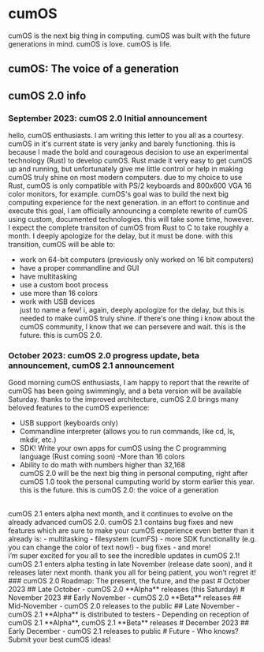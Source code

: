 # cumOS
cumOS is the next big thing in computing. cumOS was built with the future generations in mind. cumOS is love. cumOS is life.<br/>
## cumOS: The voice of a generation
## cumOS 2.0 info
### September 2023: cumOS 2.0 Initial announcement
hello, cumOS enthusiasts.
I am writing this letter to you all as a courtesy. cumOS in it's current state is very janky and barely functioning. this is because I made the bold and courageous decision to use an experimental technology (Rust) to develop cumOS. Rust made it very easy to get cumOS up and running, but unfortunately give me little control or help in making cumOS truly shine on most modern computers. due to my choice to use Rust, cumOS is only compatible with PS/2 keyboards and 800x600 VGA 16 color monitors, for example. cumOS's goal was to build the next big computing experience for the next generation. in an effort to continue and execute this goal, I am officially announcing a complete rewrite of cumOS using custom, documented technologies. this will take some time, however. I expect the complete transiton of cumOS from Rust to C to take roughly a month. I deeply apologize for the delay, but it must be done. with this transition, cumOS will be able to:
- work on 64-bit computers (previously only worked on 16 bit computers)
- have a proper commandline and GUI
- have multitasking
- use a custom boot process
- use more than 16 colors
- work with USB devices<br/>
just to name a few! i, again, deeply apologize for the delay, but this is needed to make cumOS truly shine. if there's one thing i know about the cumOS community, I know that we can persevere and wait. this is the future. this is cumOS 2.0.
### October 2023: cumOS 2.0 progress update, beta announcement, cumOS 2.1 announcement
Good morning cumOS enthusiasts,
I am happy to report that the rewrite of cumOS has been going swimmingly, and a beta version will be available Saturday. thanks to the improved architecture, cumOS 2.0 brings many beloved features to the cumOS experience:
- USB support (keyboards only)
- Commandline interpreter (allows you to run commands, like cd, ls, mkdir, etc.)
- SDK! Write your own apps for cumOS using the C programming language (Rust coming soon)
-More than 16 colors
- Ability to do math with numbers higher than 32,168<br/>
cumOS 2.0 will be the next big thing in personal computing, right after cumOS 1.0 took the personal cumputing world by storm earlier this year. this is the future. this is cumOS 2.0: the voice of a generation<br/>
<br/>
cumOS 2.1 enters alpha next month, and it continues to evolve on the already advanced cumOS 2.0. cumOS 2.1 contains bug fixes and new features which are sure to make your cumOS experience even better than it already is:
- multitasking
- filesystem (cumFS)
- more SDK functionality (e.g. you can change the color of text now!)
- bug fixes
- and more!
<br/> i’m super excited for you all to see the incredible updates in cumOS 2.1! cumOS 2.1 enters alpha testing in late November (release date soon), and it releases later next month. thank you all for being patient, you won’t regret it! <br/>
### cumOS 2.0 Roadmap: The present, the future, and the past
# October 2023
## Late October
- cumOS 2.0 **Alpha** releases (this Saturday)
# November 2023
## Early November
- cumOS 2.0 **Beta** releases
## Mid-November 
- cumOS 2.0 releases to the public
## Late November
- cumOS 2.1 **Alpha** is distributed to testers
- Depending on reception of cumOS 2.1 **Alpha**, cumOS 2.1 **Beta** releases
# December 2023
## Early December
- cumOS 2.1 releases to public
# Future
- Who knows? Submit your best cumOS ideas!